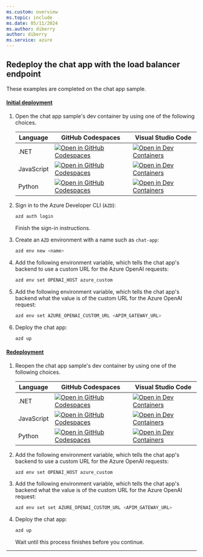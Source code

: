 ```yaml
---
ms.custom: overview
ms.topic: include
ms.date: 05/11/2024
ms.author: diberry
author: diberry
ms.service: azure
---
```


## Redeploy the chat app with the load balancer endpoint

These examples are completed on the chat app sample.

#### [Initial deployment](#tab/initial-deployment)

1. Open the chat app sample's dev container by using one of the following choices.

    |Language|GitHub Codespaces|Visual Studio Code|
    |--|--|--|
    |.NET|[![Open in GitHub Codespaces](https://github.com/codespaces/badge.svg)](https://codespaces.new/Azure-Samples/azure-search-openai-demo-csharp)|[![Open in Dev Containers](https://img.shields.io/static/v1?label=Dev%20Containers&message=Open&color=blue&logo=visualstudiocode)](https://vscode.dev/redirect?url=vscode://ms-vscode-remote.remote-containers/cloneInVolume?url=https://github.com/azure-samples/azure-search-openai-demo-csharp)|
    |JavaScript|[![Open in GitHub Codespaces](https://github.com/codespaces/badge.svg)](https://codespaces.new/Azure-Samples/azure-search-openai-javascript)|[![Open in Dev Containers](https://img.shields.io/static/v1?label=Dev%20Containers&message=Open&color=blue&logo=visualstudiocode)](https://vscode.dev/redirect?url=vscode://ms-vscode-remote.remote-containers/cloneInVolume?url=https://github.com/azure-samples/azure-search-openai-javascript)|
    |Python|[![Open in GitHub Codespaces](https://github.com/codespaces/badge.svg)](https://codespaces.new/Azure-Samples/azure-search-openai-demo)|[![Open in Dev Containers](https://img.shields.io/static/v1?label=Dev%20Containers&message=Open&color=blue&logo=visualstudiocode)](https://vscode.dev/redirect?url=vscode://ms-vscode-remote.remote-containers/cloneInVolume?url=https://github.com/azure-samples/azure-search-openai-demo)|

1. Sign in to the Azure Developer CLI (`AZD`):

    ```bash
    azd auth login
    ```

    Finish the sign-in instructions.

1. Create an `AZD` environment with a name such as `chat-app`:

    ```bash
    azd env new <name>
    ```

1. Add the following environment variable, which tells the chat app's backend to use a custom URL for the Azure OpenAI requests:

    ```bash
    azd env set OPENAI_HOST azure_custom
    ```

1. Add the following environment variable, which tells the chat app's backend what the value is of the custom URL for the Azure OpenAI request:

    ```bash
    azd env set AZURE_OPENAI_CUSTOM_URL <APIM_GATEWAY_URL>
    ```

1. Deploy the chat app:

    ```bash
    azd up
    ```

#### [Redeployment](#tab/redeployment)

1. Reopen the chat app sample's dev container by using one of the following choices.

    |Language|GitHub Codespaces|Visual Studio Code|
    |--|--|--|
    |.NET|[![Open in GitHub Codespaces](https://github.com/codespaces/badge.svg)](https://codespaces.new/Azure-Samples/azure-search-openai-demo-csharp)|[![Open in Dev Containers](https://img.shields.io/static/v1?label=Dev%20Containers&message=Open&color=blue&logo=visualstudiocode)](https://vscode.dev/redirect?url=vscode://ms-vscode-remote.remote-containers/cloneInVolume?url=https://github.com/azure-samples/azure-search-openai-demo-csharp)|
    |JavaScript|[![Open in GitHub Codespaces](https://github.com/codespaces/badge.svg)](https://codespaces.new/Azure-Samples/azure-search-openai-javascript)|[![Open in Dev Containers](https://img.shields.io/static/v1?label=Dev%20Containers&message=Open&color=blue&logo=visualstudiocode)](https://vscode.dev/redirect?url=vscode://ms-vscode-remote.remote-containers/cloneInVolume?url=https://github.com/azure-samples/azure-search-openai-javascript)|
    |Python|[![Open in GitHub Codespaces](https://github.com/codespaces/badge.svg)](https://codespaces.new/Azure-Samples/azure-search-openai-demo)|[![Open in Dev Containers](https://img.shields.io/static/v1?label=Dev%20Containers&message=Open&color=blue&logo=visualstudiocode)](https://vscode.dev/redirect?url=vscode://ms-vscode-remote.remote-containers/cloneInVolume?url=https://github.com/azure-samples/azure-search-openai-demo)|

1. Add the following environment variable, which tells the chat app's backend to use a custom URL for the Azure OpenAI requests:

    ```bash
    azd env set OPENAI_HOST azure_custom
    ```

1. Add the following environment variable, which tells the chat app's backend what the value is of the custom URL for the Azure OpenAI request:

    ```bash
    azd env set set AZURE_OPENAI_CUSTOM_URL <APIM_GATEWAY_URL>
    ```

1. Deploy the chat app:

    ```bash
    azd up
    ```
    
    Wait until this process finishes before you continue.

---
